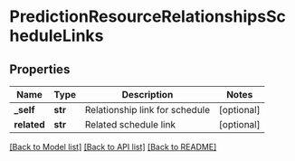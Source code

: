 # PredictionResourceRelationshipsScheduleLinks

## Properties
Name | Type | Description | Notes
------------ | ------------- | ------------- | -------------
**_self** | **str** | Relationship link for schedule | [optional] 
**related** | **str** | Related schedule link | [optional] 

[[Back to Model list]](../README.md#documentation-for-models) [[Back to API list]](../README.md#documentation-for-api-endpoints) [[Back to README]](../README.md)


